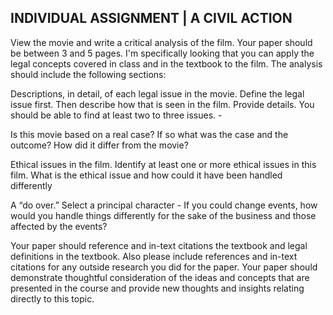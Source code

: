 ## INDIVIDUAL ASSIGNMENT | A CIVIL ACTION

View the movie and write a critical analysis of the film. Your paper should be between 3 and 5 pages.  I'm specifically looking that you can apply the legal concepts covered in class and in the textbook to the film.  The analysis should include the following sections:

  Descriptions, in detail, of each legal issue in the movie.  Define the legal issue first.  Then describe how that is seen in the film.  Provide details.  You should be able to find at least two to three issues.
      -

  Is this movie based on a real case?  If so what was the case and the outcome?  How did it differ from the movie?

  Ethical issues in the film.  Identify at least one or more ethical issues in this film. What is the ethical issue and how could it have been handled differently  

  A “do over.” Select a principal character -  If you could change events, how would you handle things differently for the sake of the business and those affected by the events?

Your paper should reference and in-text citations the textbook and legal definitions in the textbook.  Also please include references and in-text citations for any outside research you did for the paper.  Your paper should demonstrate thoughtful consideration of the ideas and concepts that are presented in the course and provide new thoughts and insights relating directly to this topic.  
